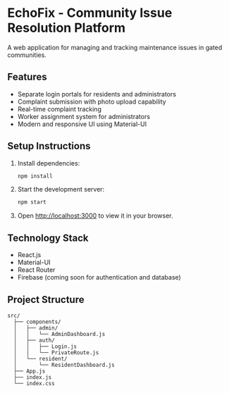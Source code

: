 # EchoFix - Community Issue Resolution Platform

A web application for managing and tracking maintenance issues in gated communities.

## Features

- Separate login portals for residents and administrators
- Complaint submission with photo upload capability
- Real-time complaint tracking
- Worker assignment system for administrators
- Modern and responsive UI using Material-UI

## Setup Instructions

1. Install dependencies:
   ```bash
   npm install
   ```

2. Start the development server:
   ```bash
   npm start
   ```

3. Open [http://localhost:3000](http://localhost:3000) to view it in your browser.

## Technology Stack

- React.js
- Material-UI
- React Router
- Firebase (coming soon for authentication and database)

## Project Structure

```
src/
  ├── components/
  │   ├── admin/
  │   │   └── AdminDashboard.js
  │   ├── auth/
  │   │   ├── Login.js
  │   │   └── PrivateRoute.js
  │   └── resident/
  │       └── ResidentDashboard.js
  ├── App.js
  ├── index.js
  └── index.css
```
